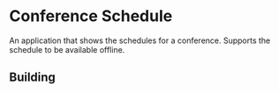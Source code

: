 Conference Schedule
===================

An application that shows the schedules for a conference. Supports the schedule to be available offline.

Building
--------